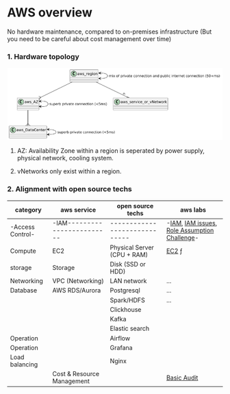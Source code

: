 # AWS overview

No hardware maintenance, compared to on-premises infrastructure
(But you need to be careful about cost management over time)

### 1. Hardware topology

![ht](/aws/aws-hardware-topology-fig.png)

1. AZ: Availability Zone within a region is seperated by power supply, physical network, cooling system.

2. vNetworks only exist within a region.

### 2. Alignment with open source techs

| category       | aws service                | open source techs           | aws labs                                                                                                                                                                                                                                                                                                                               |
| -------------- | -------------------------- | --------------------------- | -------------------------------------------------------------------------------------------------------------------------------------------------------------------------------------------------------------------------------------------------------------------------------------------------------------------------------------- |
|-Access Control-|-IAM------------------------|-----------------------------|-[IAM](https://explore.skillbuilder.aws/learn/courses/880/introduction-to-aws-identity-and-access-management-iam), [IAM issues](https://explore.skillbuilder.aws/learn/courses/16281/lab-troubleshooting-iam-access-issues), [Role Assumption Challenge](https://explore.skillbuilder.aws/learn/courses/1133/role-assumption-challenge)-|
| Compute        | EC2                        | Physical Server (CPU + RAM) | [EC2](https://explore.skillbuilder.aws/learn/courses/1095/introduction-to-amazon-ec2)                                                                                                                                                                                                                                         ƒ        |
| storage        | Storage                    | Disk (SSD or HDD)           |                                                                                                                                                                                                                                                                                                                                        |
| Networking     | VPC (Networking)           | LAN network                 | ...                                                                                                                                                                                                                                                                                                                                    |
| Database       | AWS RDS/Aurora             | Postgresql                  | ...                                                                                                                                                                                                                                                                                                                                    |
|                |                            | Spark/HDFS                  | ...                                                                                                                                                                                                                                                                                                                                    |
|                |                            | Clickhouse                  |                                                                                                                                                                                                                                                                                                                                        |
|                |                            | Kafka                       |                                                                                                                                                                                                                                                                                                                                        |
|                |                            | Elastic search              |                                                                                                                                                                                                                                                                                                                                        |
| Operation      |                            | Airflow                     |                                                                                                                                                                                                                                                                                                                                        |
| Operation      |                            | Grafana                     |                                                                                                                                                                                                                                                                                                                                        |
| Load balancing |                            | Nginx                       |                                                                                                                                                                                                                                                                                                                                        |
|                | Cost & Resource Management |                             | [Basic Audit](https://explore.skillbuilder.aws/learn/courses/885/performing-a-basic-audit-of-your-aws-environment)                                                                                                                                                                                                                     |
